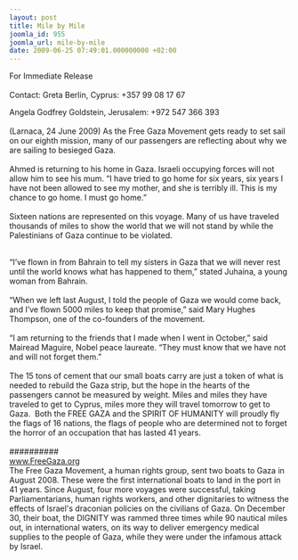```yaml
---
layout: post
title: Mile by Mile
joomla_id: 955
joomla_url: mile-by-mile
date: 2009-06-25 07:49:01.000000000 +02:00
---
```

For Immediate Release<br /><br />Contact: Greta Berlin, Cyprus: +357 99 08 17 67
<div class="im">Angela Godfrey Goldstein, Jerusalem: +972 547 366 393<br /><br /></div>
(Larnaca, 24 June 2009) As the Free Gaza Movement gets ready to set sail on our eighth mission, many of our passengers are reflecting about why we are sailing to besieged Gaza. <br /> <br />Ahmed is returning to his home in Gaza. Israeli occupying forces will not allow him to see his mum. “I have tried to go home for six years, six years I have not been allowed to see my mother, and she is terribly ill. This is my chance to go home. I must go home.” <br /> <br />Sixteen nations are represented on this voyage. Many of us have traveled thousands of miles to show the world that we will not stand by while the Palestinians of Gaza continue to be violated.<br />

<br />“I’ve flown in from Bahrain to tell my sisters in Gaza that we will never rest until the world knows what has happened to them,” stated Juhaina, a young woman from Bahrain. <br /> <br />“When we left last August, I told the people of Gaza we would come back, and I’ve flown 5000 miles to keep that promise,” said Mary Hughes Thompson, one of the co-founders of the movement. <br /><br />“I am returning to the friends that I made when I went in October,” said Mairead Maguire, Nobel peace laureate. “They must know that we have not and will not forget them.”<br /> <br />The 15 tons of cement that our small boats carry are just a token of what is needed to rebuild the Gaza strip, but the hope in the hearts of the passengers cannot be measured by weight. Miles and miles they have traveled to get to Cyprus, miles more they will travel tomorrow to get to Gaza.  Both the FREE GAZA and the SPIRIT OF HUMANITY will proudly fly the flags of 16 nations, the flags of people who are determined not to forget the horror of an occupation that has lasted 41 years.<br /> <br />##########<br /><a href="../" target="_blank">www.FreeGaza.org</a><br />The Free Gaza Movement, a human rights group, sent two boats to Gaza in August 2008. These were the first international boats to land in the port in 41 years. Since August, four more voyages were successful, taking Parliamentarians, human rights workers, and other dignitaries to witness the effects of Israel's draconian policies on the civilians of Gaza. On December 30, their boat, the DIGNITY was rammed three times while 90 nautical miles out, in international waters, on its way to deliver emergency medical supplies to the people of Gaza, while they were under the infamous attack by Israel.<br />
